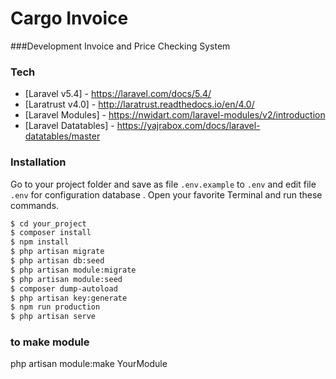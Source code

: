 # Cargo Invoice
###Development
Invoice and Price Checking System

### Tech

* [Laravel v5.4] -  https://laravel.com/docs/5.4/
* [Laratrust v4.0] -  http://laratrust.readthedocs.io/en/4.0/
* [Laravel Modules] - https://nwidart.com/laravel-modules/v2/introduction
* [Laravel Datatables] - https://yajrabox.com/docs/laravel-datatables/master
 

### Installation
Go to your project folder and save as file `.env.example` to `.env` and edit file `.env` for configuration database .
Open your favorite Terminal and run these commands.
```sh
$ cd your_project
$ composer install
$ npm install
$ php artisan migrate
$ php artisan db:seed
$ php artisan module:migrate
$ php artisan module:seed
$ composer dump-autoload
$ php artisan key:generate
$ npm run production
$ php artisan serve
```

### to make module
php artisan module:make YourModule